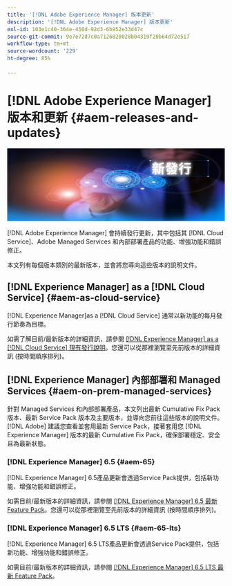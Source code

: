```yaml
---
title: '[!DNL Adobe Experience Manager] 版本更新'
description: '[!DNL Adobe Experience Manager] 版本更新'
exl-id: 103e1c40-364e-450d-92d3-6b952e33d47c
source-git-commit: 9e7e72d7c0a7126828028b04319f20b64d72e517
workflow-type: tm+mt
source-wordcount: '229'
ht-degree: 85%

---
```


# [!DNL Adobe Experience Manager] 版本和更新 {#aem-releases-and-updates}

![[!DNL Experience Manager] 新版本](assets/new-aem-releases1.jpeg)

[!DNL Adobe Experience Manager] 會持續發行更新，其中包括其 [!DNL Cloud Service]、Adobe Managed Services 和內部部署產品的功能、增強功能和錯誤修正。

本文列有每個版本類別的最新版本，並會將您導向這些版本的說明文件。

## [!DNL Experience Manager] as a [!DNL Cloud Service] {#aem-as-cloud-service}

[!DNL Experience Manager]as a [!DNL Cloud Service] 通常以新功能的每月發行節奏為目標。

如需了解目前/最新版本的詳細資訊，請參閱 [ [!DNL Experience Manager] as a [!DNL Cloud Service] 現有發行說明](https://experienceleague.adobe.com/zh-hant/docs/experience-manager-cloud-service/content/release-notes/release-notes/release-notes-current)。您還可以從那裡瀏覽至先前版本的詳細資訊 (按時間順序排列)。

## [!DNL Experience Manager] 內部部署和 Managed Services {#aem-on-prem-managed-services}

針對 Managed Services 和內部部署產品，本文列出最新 Cumulative Fix Pack 版本、最新 Service Pack 版本及主要版本，並導向您前往這些版本的說明文件。[!DNL Adobe] 建議您查看並套用最新 Service Pack，接著套用您 [!DNL Experience Manager] 版本的最新 Cumulative Fix Pack，確保部署穩定、安全且為最新狀態。

### [!DNL Experience Manager] 6.5 {#aem-65}

[!DNL Experience Manager] 6.5產品更新會透過Service Pack提供，包括新功能、增強功能和錯誤修正。

如需目前/最新版本的詳細資訊，請參閱 [[!DNL Experience Manager] 6.5 最新 Feature Pack](https://experienceleague.adobe.com/zh-hant/docs/experience-manager-65/content/release-notes/release-notes)。您還可以從那裡瀏覽至先前版本的詳細資訊 (按時間順序排列)。

### [!DNL Experience Manager] 6.5 LTS {#aem-65-lts}

[!DNL Experience Manager] 6.5 LTS產品更新會透過Service Pack提供，包括新功能、增強功能和錯誤修正。

如需目前/最新版本的詳細資訊，請參閱 [[!DNL Experience Manager] 6.5 LTS 最新 Feature Pack](https://experienceleague.adobe.com/zh-hant/docs/experience-manager-65-lts/content/release-notes/release-notes)。

